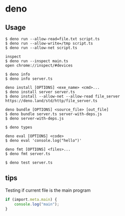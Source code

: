 # deno

## Usage

    $ deno run --allow-read=file.txt script.ts
    $ deno run --allow-write=/tmp script.ts
    $ deno run --allow-net script.ts

    inspect
    $ deno run --inspect main.ts
    open chrome://inspect/#devices

    $ deno info
    $ deno info server.ts

    deno install [OPTIONS] <exe_name> <cmd>...
    $ deno install server server.ts
    $ deno install --allow-net --allow-read file_server https://deno.land/std/http/file_server.ts

    deno bundle [OPTIONS] <source_file> [out_file]
    $ deno bundle server.ts server-with-deps.js
    $ deno server-with-deps.js

    $ deno types

    deno eval [OPTIONS] <code>
    $ deno eval 'console.log("hello")'

    deno fmt [OPTIONS] <files>...
    $ deno fmt server.ts

    $ deno test server.ts

## tips

Testing if current file is the main program


```TypeScript
if (import.meta.main) {
    console.log("main");
}
```
